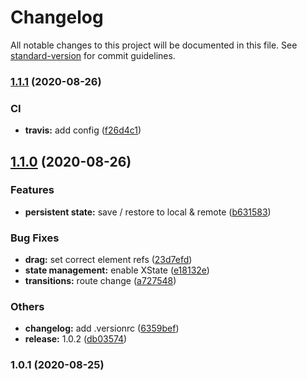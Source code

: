 # Changelog

All notable changes to this project will be documented in this file. See [standard-version](https://github.com/conventional-changelog/standard-version) for commit guidelines.

### [1.1.1](https://github.com/sergkhl/vue3-typescript-kanban/compare/v1.1.0...v1.1.1) (2020-08-26)


### CI

* **travis:** add config ([f26d4c1](https://github.com/sergkhl/vue3-typescript-kanban/commit/f26d4c18394a61b29170a0f865514ab19028ba28))

## [1.1.0](https://github.com/sergkhl/vue3-typescript-kanban/compare/v1.0.1...v1.1.0) (2020-08-26)


### Features

* **persistent state:** save / restore to local & remote ([b631583](https://github.com/sergkhl/vue3-typescript-kanban/commit/b631583f568566d3fca85cf38c2fc0f71b8fb805))


### Bug Fixes

* **drag:** set correct element refs ([23d7efd](https://github.com/sergkhl/vue3-typescript-kanban/commit/23d7efd1b683a383ad7d71b2e0aef251ab65352a))
* **state management:** enable XState ([e18132e](https://github.com/sergkhl/vue3-typescript-kanban/commit/e18132e3a4a8aacaf11fae86d3ccc251aeca7ebb))
* **transitions:** route change ([a727548](https://github.com/sergkhl/vue3-typescript-kanban/commit/a72754813a3e4b601e19cab1fdaac8241b6080d1))


### Others

* **changelog:** add .versionrc ([6359bef](https://github.com/sergkhl/vue3-typescript-kanban/commit/6359bef20330114f7b0b3c812ba447227d4cdb5d))
* **release:** 1.0.2 ([db03574](https://github.com/sergkhl/vue3-typescript-kanban/commit/db03574cc61190798af046eab22cb6394a905d5f))

### 1.0.1 (2020-08-25)
